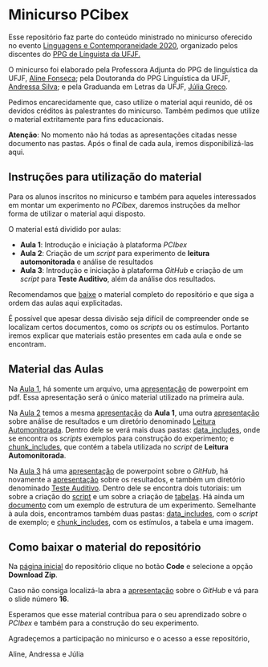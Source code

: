 # Minicurso PCibex

Esse repositório faz parte do conteúdo ministrado no minicurso oferecido no evento [Linguagens e Contemporaneidade 2020](https://www.even3.com.br/lec/), organizado pelos discentes do [PPG de Línguista da UFJF.](https://www2.ufjf.br/ppglinguistica/)

O minicurso foi elaborado pela Professora Adjunta do PPG de linguística da UFJF, [Aline Fonseca](https://github.com/Alineafon); pela Doutoranda do PPG Línguística da UFJF, [Andressa Silva](https://github.com/asilva91); e pela Graduanda em Letras da UFJF, [Júlia Greco](https://github.com/julia-greco).

Pedimos encarecidamente que, caso utilize o material aqui reunido, dê os devidos créditos às palestrantes do minicurso. Também pedimos que utilize o material extritamente para fins educacionais.

**Atenção**: No momento não há todas as apresentações citadas nesse documento nas pastas. Após o final de cada aula, iremos disponibilizá-las aqui.

## Instruções para utilização do material

Para os alunos inscritos no minicurso e também para aqueles interessados em montar um experimento no *PCIbex*, daremos instruções da melhor forma de utilizar o material aqui disposto.

O material está dividido por aulas:

- **Aula 1**: Introdução e iniciação à plataforma *PCIbex*
- **Aula 2**: Criação de um *script* para experimento de **leitura automonitorada** e análise de resultados
- **Aula 3**: Introdução e iniciação à plataforma *GitHub* e criação de um *script* para **Teste Auditivo**, além da análise dos resultados.

Recomendamos que [baixe](#section) o material completo do repositório e que siga a ordem das aulas aqui explicitadas. 

É possível que apesar dessa divisão seja difícil de compreender onde se localizam certos documentos, como os *scripts* ou os estímulos. Portanto iremos explicar que materiais estão presentes em cada aula e onde se encontram. 

## Material das Aulas

Na [Aula 1](https://github.com/julia-greco/Minicurso_PCIbex/tree/master/Aula%201), há somente um arquivo, uma [apresentação](https://github.com/julia-greco/Minicurso_PCIbex/blob/master/Aula%201/Minicurso%20-%20Experimentos%20em%20Psicolingu%C3%ADstica%20com%20a%20plataforma%20PCIbex_Aula_1.pdf) de powerpoint em pdf. Essa apresentação será o único material utilizado na primeira aula.

Na [Aula 2](https://github.com/julia-greco/Minicurso_PCIbex/tree/master/Aula%202) temos a mesma [apresentação](https://github.com/julia-greco/Minicurso_PCIbex/blob/master/Aula%202/Minicurso%20-%20Experimentos%20em%20Psicolingu%C3%ADstica%20com%20a%20plataforma%20PCIbex.pdf) da **Aula 1**, uma outra [apresentação](https://github.com/julia-greco/Minicurso_PCIbex/blob/master/Aula%202/Tela%20Resultados%20curso%20PCIbex.pdf) sobre análise de resultados e um diretório denominado [Leitura Automonitorada](https://github.com/julia-greco/Minicurso_PCIbex/tree/master/Aula%202/Leitura%20Automonitorada). Dentro dele se verá mais duas pastas: [data_includes](https://github.com/julia-greco/Minicurso_PCIbex/tree/master/Aula%202/Leitura%20Automonitorada/data_includes), onde se encontra os *scripts* exemplos para construção do experimento; e [chunk_includes](https://github.com/julia-greco/Minicurso_PCIbex/tree/master/Aula%202/Leitura%20Automonitorada/chunk_includes), que contém a tabela utilizada no *script* de **Leitura Automonitorada**.

Na [Aula 3](https://github.com/julia-greco/Minicurso_PCIbex/tree/master/Aula%203) há uma [apresentação](https://github.com/julia-greco/Minicurso_PCIbex/blob/master/Aula%203/Apresenta%C3%A7%C3%A3o%20GitHub.pdf) de powerpoint sobre o *GitHub*, há novamente a [apresentação](https://github.com/julia-greco/Minicurso_PCIbex/blob/master/Aula%203/Tela%20Resultados%20curso%20PCIbex.pdf) sobre os resultados, e também um diretório denominado [Teste Auditivo](https://github.com/julia-greco/Minicurso_PCIbex/tree/master/Aula%203/Teste%20Auditivo). Dentro dele se encontra dois tutoriais: um sobre a criação do [script](https://github.com/julia-greco/Minicurso_PCIbex/blob/master/Aula%203/Teste%20Auditivo/Tutorial%20Script.md) e um sobre a criação de [tabelas](https://github.com/julia-greco/Minicurso_PCIbex/blob/master/Aula%203/Teste%20Auditivo/Tutorial%20Tabela.md). Há ainda um [documento](https://github.com/julia-greco/Minicurso_PCIbex/blob/master/Aula%203/Teste%20Auditivo/Estrutura%20%20do%20Experimento.md) com um exemplo de estrutura de um experimento. Semelhante à aula dois, encontramos também duas pastas: [data_includes](https://github.com/julia-greco/Minicurso_PCIbex/tree/master/Aula%203/Teste%20Auditivo/data_includes), com o *script* de exemplo; e [chunk_includes](https://github.com/julia-greco/Minicurso_PCIbex/tree/master/Aula%203/Teste%20Auditivo/chunk_includes), com os estímulos, a tabela e uma imagem. 


## <a name="section"></a>Como baixar o material do repositório

Na [página inicial](https://github.com/julia-greco/Minicurso_PCIbex) do repositório clique no botão **Code** e selecione a opção **Download Zip**.

Caso não consiga localizá-la abra a [apresentação](https://github.com/julia-greco/Minicurso_PCIbex/blob/master/Aula%203/Apresenta%C3%A7%C3%A3o%20GitHub.pdf) sobre o *GitHub* e vá para o slide número **16**.

Esperamos que esse material contribua para o seu aprendizado sobre o *PCIbex* e também para a construção do seu experimento.

Agradeçemos a participação no minicurso e o acesso a esse repositório,

Aline, Andressa e Júlia
